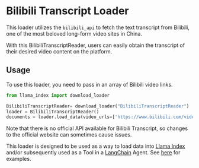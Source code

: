 # Bilibili Transcript Loader

This loader utilizes the `bilibili_api` to fetch the text transcript from Bilibili, one of the most beloved long-form video sites in China.

With this BilibiliTranscriptReader, users can easily obtain the transcript of their desired video content on the platform.

## Usage

To use this loader, you need to pass in an array of Bilibili video links.

```python
from llama_index import download_loader

BilibiliTranscriptReader= download_loader("BilibiliTranscriptReader")
loader = BilibiliTranscriptReader()
documents = loader.load_data(video_urls=['https://www.bilibili.com/video/BV1yx411L73B/'])
```

Note that there is no official API available for Bilibili Transcript, so changes to the official website can sometimes cause issues.

This loader is designed to be used as a way to load data into [Llama Index](https://github.com/jerryjliu/llama_index/tree/main/llama_index) and/or subsequently used as a Tool in a [LangChain](https://github.com/hwchase17/langchain) Agent. See [here](https://github.com/emptycrown/llama-hub/tree/main) for examples.
